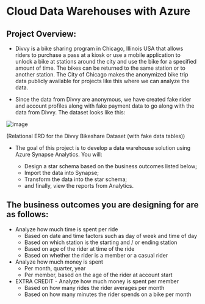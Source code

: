 # Cloud Data Warehouses with Azure

## Project Overview:

- Divvy is a bike sharing program in Chicago, Illinois USA that allows riders to purchase a pass at a kiosk or use a mobile application to unlock a bike at stations around the city and use the bike for a specified amount of time. The bikes can be returned to the same station or to another station. The City of Chicago makes the anonymized bike trip data publicly available for projects like this where we can analyze the data.

- Since the data from Divvy are anonymous, we have created fake rider and account profiles along with fake payment data to go along with the data from Divvy. The dataset looks like this:

![image](https://user-images.githubusercontent.com/114274480/223376036-628457bb-f42e-4ab7-9a35-8f8fa039731d.png)

(Relational ERD for the Divvy Bikeshare Dataset (with fake data tables))

- The goal of this project is to develop a data warehouse solution using Azure Synapse Analytics. You will:

  - Design a star schema based on the business outcomes listed below;
  - Import the data into Synapse;
  - Transform the data into the star schema;
  - and finally, view the reports from Analytics.
 
## The business outcomes you are designing for are as follows:
- Analyze how much time is spent per ride
  - Based on date and time factors such as day of week and time of day
  - Based on which station is the starting and / or ending station
  - Based on age of the rider at time of the ride
  - Based on whether the rider is a member or a casual rider
- Analyze how much money is spent
  - Per month, quarter, year
  - Per member, based on the age of the rider at account start
- EXTRA CREDIT - Analyze how much money is spent per member
  - Based on how many rides the rider averages per month
  - Based on how many minutes the rider spends on a bike per month
